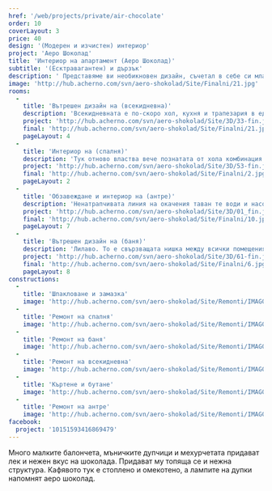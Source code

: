 ```yaml
---
href: '/web/projects/private/air-chocolate'
order: 10
coverLayout: 3
price: 40
design: '(Модерен и изчистен) интериор'
project: 'Аеро Шоколад'
title: 'Интериор на апартамент (Аеро Шоколад)'
subtitle: '(Есктравагантен) и дързък'
description: ' Представяме ви необикновен дизайн, съчетал в себе си младежката непринуденост и спокойствието на домашния уют. Интериор, препращащ към вкуса на различни видове шоколад: млечен, натурален, с пълнеж или с балончета. Шоколадът е като дома - всеки има различен вкус. Едни го харесват млечен, други го харесват черен. Някои го обичат с лешници или с бадеми.'
image: 'http://hub.acherno.com/svn/aero-shokolad/Site/Finalni/21.jpg'
rooms:
  -
    title: 'Вътрешен дизайн на (всекидневна)'
    description: 'Всекидневната е по-скоро хол, кухня и трапезария в едно. Съчетание между топло кафяво, мръсно бяло, почти прозрачно лилаво и лампи и столове с характерна и допълваща се визия.'
    project: 'http://hub.acherno.com/svn/aero-shokolad/Site/3D/33-fin.jpg'
    final: 'http://hub.acherno.com/svn/aero-shokolad/Site/Finalni/21.jpg'
    pageLayout: 4
  -
    title: 'Интериор на (спалня)'
    description: 'Тук отново властва вече познатата от хола комбинация на бяло, дърво и лилаво. Обстановката е уютна и приятна и дори може да те предразположи да поработиш на компактното бюро.'
    project: 'http://hub.acherno.com/svn/aero-shokolad/Site/3D/53-fin.jpg'
    final: 'http://hub.acherno.com/svn/aero-shokolad/Site/Finalni/2.jpg'
    pageLayout: 2
  -
    title: 'Обзавеждане и интериор на (антре)'
    description: 'Ненатрапчивата линия на окачения таван те води и насочва. Лампите, скрити в улея, осветяват всичко толкова добре, че нямаш онова неприятно чувство, че пристъпваш в полумрак.'
    project: 'http://hub.acherno.com/svn/aero-shokolad/Site/3D/01_fin.jpg'
    final: 'http://hub.acherno.com/svn/aero-shokolad/Site/Finalni/10.jpg'
    pageLayout: 7
  -
    title: 'Вътрешен дизайн на (баня)'
    description: 'Лилаво. То е свързващата нишка между всички помещения. Върви като плавен преход от едно помещение в друго. В тази баня е наситено и подчертано от фризови плочки с принтове на орхидеи.'
    project: 'http://hub.acherno.com/svn/aero-shokolad/Site/3D/61-fin.jpg'
    final: 'http://hub.acherno.com/svn/aero-shokolad/Site/Finalni/6.jpg'
    pageLayout: 8
constructions:
  -
    title: 'Шпакловане и замазка'
    image: 'http://hub.acherno.com/svn/aero-shokolad/Site/Remonti/IMAG0185.jpg'
  -
    title: 'Ремонт на спалня'
    image: 'http://hub.acherno.com/svn/aero-shokolad/Site/Remonti/IMAG0170.jpg'
  -
    title: 'Ремонт на баня'
    image: 'http://hub.acherno.com/svn/aero-shokolad/Site/Remonti/IMAG0166.jpg'
  -
    title: 'Ремонт на всекидневна'
    image: 'http://hub.acherno.com/svn/aero-shokolad/Site/Remonti/IMAG0179.jpg'
  -
    title: 'Къртене и бутане'
    image: 'http://hub.acherno.com/svn/aero-shokolad/Site/Remonti/IMAG0209.jpg'
  -
    title: 'Ремонт на антре'
    image: 'http://hub.acherno.com/svn/aero-shokolad/Site/Remonti/IMAG0178.jpg'
facebook:
  project: '10151593416869479'
---
```

Много малките балончета, мъничките дупчици и мехурчетата придават лек и нежен вкус на шоколада. Придават му топяща се и нежна структура. Кафявото тук е стоплено и омекотено, а лампите на дупки напомнят аеро шоколад.
